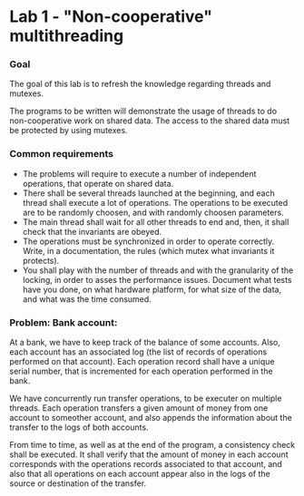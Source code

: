 # Lab 1 - "Non-cooperative" multithreading

### Goal
The goal of this lab is to refresh the knowledge regarding threads and mutexes.

The programs to be written will demonstrate the usage of threads to do non-cooperative work on shared data. The access to the shared data must be protected by using mutexes.

### Common requirements

* The problems will require to execute a number of independent operations, that operate on shared data.
* There shall be several threads launched at the beginning, and each thread shall execute a lot of operations. The operations to be executed are to be randomly choosen, and with randomly choosen parameters.
* The main thread shall wait for all other threads to end and, then, it shall check that the invariants are obeyed.
* The operations must be synchronized in order to operate correctly. Write, in a documentation, the rules (which mutex what invariants it protects).
* You shall play with the number of threads and with the granularity of the locking, in order to asses the performance issues. Document what tests have you done, on what hardware platform, for what size of the data, and what was the time consumed.

### Problem: Bank account:

At a bank, we have to keep track of the balance of some accounts. Also, each account has an associated log (the list of records of operations performed on that account). Each operation record shall have a unique serial number, that is incremented for each operation performed in the bank.

We have concurrently run transfer operations, to be executer on multiple threads. Each operation transfers a given amount of money from one account to someother account, and also appends the information about the transfer to the logs of both accounts.

From time to time, as well as at the end of the program, a consistency check shall be executed. It shall verify that the amount of money in each account corresponds with the operations records associated to that account, and also that all operations on each account appear also in the logs of the source or destination of the transfer.

